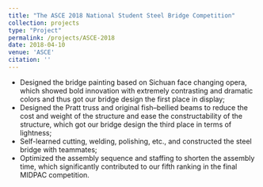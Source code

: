 ```yaml
---
title: "The ASCE 2018 National Student Steel Bridge Competition"
collection: projects
type: "Project"
permalink: /projects/ASCE-2018
date: 2018-04-10
venue: 'ASCE'
citation: ''
---
```

* Designed the bridge painting based on Sichuan face changing opera, which showed bold innovation with extremely contrasting and dramatic colors and thus got our bridge design the first place in display;
* Designed the Pratt truss and original fish–bellied beams to reduce the cost and weight of the structure and ease the constructability of the structure, which got our bridge design the third place in terms of lightness;
* Self-learned cutting, welding, polishing, etc., and constructed the steel bridge with teammates;
* Optimized the assembly sequence and staffing to shorten the assembly time, which significantly contributed to our fifth ranking in the final MIDPAC competition.